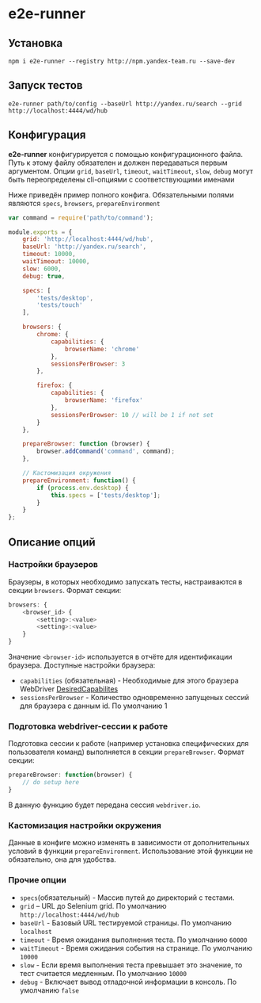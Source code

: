 e2e-runner
===========

## Установка

```shell
npm i e2e-runner --registry http://npm.yandex-team.ru --save-dev
```

## Запуск тестов

```shell
e2e-runner path/to/config --baseUrl http://yandex.ru/search --grid http://localhost:4444/wd/hub
```

## Конфигурация

**e2e-runner** конфигурируется с помощью конфигурационного файла. Путь к этому файлу обязателен и должен передаваться первым аргументом.
Опции `grid`, `baseUrl`, `timeout`, `waitTimeout`, `slow`, `debug` могут быть переопределены cli-опциями с соответствующими именами

Ниже приведён пример полного конфига. Обязательными полями являются `specs`, `browsers`, `prepareEnvironment`

```javascript
var command = require('path/to/command');

module.exports = {
    grid: 'http://localhost:4444/wd/hub',
    baseUrl: 'http://yandex.ru/search',
    timeout: 10000,
    waitTimeout: 10000,
    slow: 6000,
    debug: true,

    specs: [
        'tests/desktop',
        'tests/touch'
    ],

    browsers: {
        chrome: {
            capabilities: {
                browserName: 'chrome'
            },
            sessionsPerBrowser: 3
        },

        firefox: {
            capabilities: {
                browserName: 'firefox'
            },
            sessionsPerBrowser: 10 // will be 1 if not set
        }
    },

    prepareBrowser: function (browser) {
        browser.addCommand('command', command);
    },

    // Кастомизация окружения
    prepareEnvironment: function() {
        if (process.env.desktop) {
            this.specs = ['tests/desktop'];
        }
    }
};
```

## Описание опций

### Настройки браузеров

Браузеры, в которых необходимо запускать тесты, настраиваются в секции `browsers`. 
Формат секции:
```js
browsers: {
    <browser_id> {
        <setting>:<value>
        <setting>:<value>
    }
}
```
Значение `<browser-id>` используется в отчёте для идентификации браузера.
Доступные настройки браузера:

* `capabilities` (обязательная) - Необходимые для этого браузера WebDriver [DesiredCapabilites](https://github.com/SeleniumHQ/selenium/wiki/DesiredCapabilities) 
* `sessionsPerBrowser` - Количество одновременно запущеных сессий для браузера с данным id. По умолчанию 1

### Подготовка webdriver-сессии к работе
Подготовка сессии к работе (например установка специфических для пользователя команд) выполняется в секции `prepareBrowser`.
Формат секции:
```js
prepareBrowser: function(browser) {
    // do setup here
}
```

В данную функцию будет передана сессия `webdriver.io`.

### Кастомизация настройки окружения

Данные в конфиге можно изменять в зависимости от дополнительных условий в функции `prepareEnvironment`. Использование этой функции не обязательно, она для удобства.

### Прочие опции

* `specs`(обязательный) - Массив путей до директорий с тестами.
* `grid` – URL до Selenium grid. По умолчанию `http://localhost:4444/wd/hub`
* `baseUrl` - Базовый URL тестируемой страницы. По умолчанию `localhost`
* `timeout` - Время ожидания выполнения теста. По умолчанию `60000`
* `waitTimeout` - Время ожидания события на странице. По умолчанию `10000`
* `slow` - Если время выполнения теста превышает это значение, то тест считается медленным. По умолчанию `10000`
* `debug` - Включает вывод отладочной информации в консоль. По умолчанию `false`
